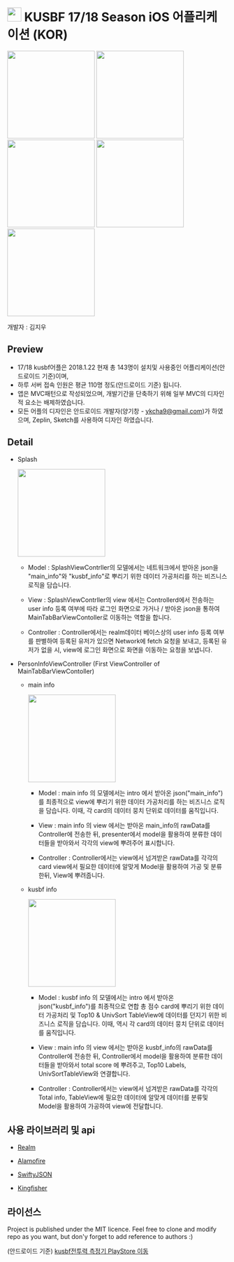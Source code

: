 <img src = "https://github.com/gichang-yang/kusbf_readme_resource/blob/master/512%20-%20Play%20Store.png" height=32/>  KUSBF 17/18 Season iOS 어플리케이션 (KOR)
====================================
<img src = "https://github.com/weststar25/KUSBF_iOS/blob/master/ScreenShot/App_Icon.png" height=200/> <img src = "https://github.com/weststar25/KUSBF_iOS/blob/master/ScreenShot/intro.png" height=200/> <img src = "https://github.com/weststar25/KUSBF_iOS/blob/master/ScreenShot/main_info.png" height=200/> <img src = "https://github.com/weststar25/KUSBF_iOS/blob/master/ScreenShot/union_info.png" height=200/> <img src = "https://github.com/weststar25/KUSBF_iOS/blob/master/ScreenShot/developer_info.png" height=200/>

개발자 : 김지우

Preview
-------
* 17/18 kusbf어플은 2018.1.22 현재 총 143명이 설치및 사용중인 어플리케이션(안드로이드 기준)이며,<br>
* 하루 서버 접속 인원은 평균 110명 정도(안드로이드 기준) 됩니다.<br>
* 앱은 MVC패턴으로 작성되었으며, 개발기간을 단축하기 위해 일부 MVC의 디자인적 요소는 배제하였습니다.<br>
* 모든 어플의 디자인은 안드로이드 개발자(양기창 - ykcha9@gmail.com)가 하였으며, Zeplin, Sketch를 사용하여 디자인 하였습니다.<br>

Detail
------
* Splash

  <img src = "https://github.com/weststar25/KUSBF_iOS/blob/master/ScreenShot/intro.png" height=200/>
  
  * Model : SplashViewContrller의 모델에서는 네트워크에서 받아온 json을 "main_info"와 "kusbf_info"로 뿌리기 위한 데이터 가공처리를 하는 비즈니스 로직을 담습니다.
  
  * View : SplashViewContrller의 view 에서는 Controllerd에서 전송하는 user info 등록 여부에 따라 로그인 화면으로 가거나 / 받아온 json을 통하여 MainTabBarViewContoller로 이동하는 
  역할을 합니다.
  
  * Controller : Controller에서는 realm데이터 베이스상의 user info 등록 여부를 판별하여 등록된 유저가 있으면 Network에 fetch 요청을 보내고, 등록된 유저가 없을 시,
  view에 로그인 화면으로 화면을 이동하는 요청을 보냅니다.
  
* PersonInfoViewController (First ViewController of MainTabBarViewContoller)

  * main info

    <img src = "https://github.com/weststar25/KUSBF_iOS/blob/master/ScreenShot/main_info.png" height=200/>
      
      * Model : main info 의 모델에서는 intro 에서 받아온 json("main_info")를 최종적으로 view에 뿌리기 위한 데이터 가공처리를 하는 비즈니스 로직을 담습니다.
      이때, 각 card의 데이터 뭉치 단위로 데이터를 움직입니다.
  
      * View : main info 의 view 에서는 받아온 main_info의 rawData를 Controller에 전송한 뒤,
      presenter에서 model을 활용하여 분류한 데이터들을 받아와서 각각의 view에 뿌려주어 표시합니다. 
  
      * Controller : Controller에서는 view에서 넘겨받은 rawData를 각각의 card view에서 필요한 데이터에 알맞게 Model을 활용하여 가공 및 분류한뒤, View에 뿌려줍니다.
      
  * kusbf info

    <img src = "https://github.com/weststar25/KUSBF_iOS/blob/master/ScreenShot/union_info.png" height=200/>  
      
      * Model : kusbf info 의 모델에서는 intro 에서 받아온 json("kusbf_info")를 최종적으로 연합 총 점수 card에 뿌리기 위한 데이터 가공처리 및 Top10 & UnivSort TableView에 데이터를 던지기 위한
      비즈니스 로직을 담습니다.
      이때, 역시 각 card의 데이터 뭉치 단위로 데이터를 움직입니다.
  
      * View : main info 의 view 에서는 받아온 kusbf_info의 rawData를 Controller에 전송한 뒤,
      Controller에서 model을 활용하여 분류한 데이터들을 받아와서 total score 에 뿌려주고, Top10 Labels, UnivSortTableView와 연결합니다. 
  
      * Controller : Controller에서는 view에서 넘겨받은 rawData를 각각의 Total info, TableView에 필요한 데이터에 알맞게 데이터를 분류및 Model을 활용하여 가공하여 
      view에 전달합니다.
        
사용 라이브러리 및 api
-----------------

  * <a href="https://github.com/realm/realm-cocoa">Realm</a>
  
  * <a href="https://github.com/Alamofire/Alamofire">Alamofire</a>
  
  * <a href="https://github.com/SwiftyJSON/SwiftyJSON">SwiftyJSON</a>
  
  * <a href="https://github.com/onevcat/Kingfisher">Kingfisher</a>
  

라이선스
------
Project is published under the MIT licence. Feel free to clone and modify repo as you want, but don'y forget to add reference to authors :)

(안드로이드 기준)
<a href="https://play.google.com/store/apps/details?id=com.notisnow.kusbf.warrior">kusbf전투력 측정기 PlayStore 이동</a>

<br><br><br>
